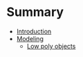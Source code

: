 # Summary

* [Introduction](README.md)
* [Modeling](modeling.md)
  * [Low poly objects](modeling/low-poly-objects.md)

